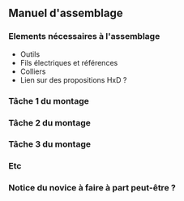 ## Manuel d'assemblage

### Elements nécessaires à l'assemblage

* Outils
* Fils électriques et références
* Colliers 
* Lien sur des propositions HxD ?

### Tâche 1 du montage

### Tâche 2 du montage

### Tâche 3 du montage

### Etc

### Notice du novice à faire à part peut-être ?